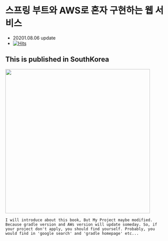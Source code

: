 # 스프링 부트와 AWS로 혼자 구현하는 웹 서비스
- 20201.08.06 update
- [![Hits](https://hits.seeyoufarm.com/api/count/incr/badge.svg?url=https%3A%2F%2Fgithub.com%2Fbeomth&count_bg=%2379C83D&title_bg=%23555555&icon=&icon_color=%23E7E7E7&title=hits&edge_flat=false)](https://hits.seeyoufarm.com)

## This is published in SouthKorea
<img src = "https://user-images.githubusercontent.com/76798832/130610385-10e0c3fb-987a-4b18-a7c9-4eb1f93e38df.png" weight="300" height="450"/> <br/>
    
    I will introduce about this book, But My Project maybe modified. Because gradle version and AWs version will update someday. So, if your project don't apply, you should find yourself. Probably, you would find in 'google search' and 'gradle homepage' etc...

